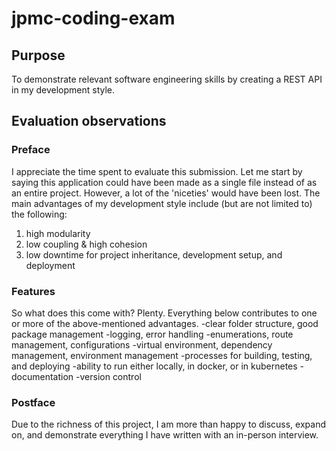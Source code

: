 # jpmc-coding-exam

## Purpose
To demonstrate relevant software engineering skills by creating a REST API in my development style.

## Evaluation observations
### Preface
I appreciate the time spent to evaluate this submission. Let me start by saying this application
could have been made as a single file instead of as an entire project. However, a lot of the 'niceties' would have been lost.
The main advantages of my development style include (but are not limited to) the following:
1) high modularity
2) low coupling & high cohesion
3) low downtime for project inheritance, development setup, and deployment
### Features
So what does this come with? Plenty. Everything below contributes to one or more of the above-mentioned advantages.
-clear folder structure, good package management
-logging, error handling
-enumerations, route management, configurations
-virtual environment, dependency management, environment management
-processes for building, testing, and deploying
-ability to run either locally, in docker, or in kubernetes
-documentation
-version control
### Postface
Due to the richness of this project, I am more than happy to discuss, expand on, and demonstrate everything I 
have written with an in-person interview.
